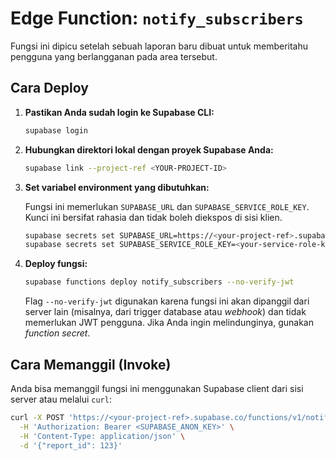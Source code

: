 # Edge Function: `notify_subscribers`

Fungsi ini dipicu setelah sebuah laporan baru dibuat untuk memberitahu pengguna yang berlangganan pada area tersebut.

## Cara Deploy

1.  **Pastikan Anda sudah login ke Supabase CLI:**

    ```bash
    supabase login
    ```

2.  **Hubungkan direktori lokal dengan proyek Supabase Anda:**

    ```bash
    supabase link --project-ref <YOUR-PROJECT-ID>
    ```

3.  **Set variabel environment yang dibutuhkan:**

    Fungsi ini memerlukan `SUPABASE_URL` dan `SUPABASE_SERVICE_ROLE_KEY`. Kunci ini bersifat rahasia dan tidak boleh diekspos di sisi klien.

    ```bash
    supabase secrets set SUPABASE_URL=https://<your-project-ref>.supabase.co
    supabase secrets set SUPABASE_SERVICE_ROLE_KEY=<your-service-role-key>
    ```

4.  **Deploy fungsi:**

    ```bash
    supabase functions deploy notify_subscribers --no-verify-jwt
    ```

    Flag `--no-verify-jwt` digunakan karena fungsi ini akan dipanggil dari server lain (misalnya, dari trigger database atau *webhook*) dan tidak memerlukan JWT pengguna. Jika Anda ingin melindunginya, gunakan *function secret*.

## Cara Memanggil (Invoke)

Anda bisa memanggil fungsi ini menggunakan Supabase client dari sisi server atau melalui `curl`:

```bash
curl -X POST 'https://<your-project-ref>.supabase.co/functions/v1/notify_subscribers' \
  -H 'Authorization: Bearer <SUPABASE_ANON_KEY>' \
  -H 'Content-Type: application/json' \
  -d '{"report_id": 123}'
```
